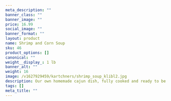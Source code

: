 ```yaml
---
meta_description: ""
banner_class: ""
banner_image: ""
price: 16.99
social_image: ""
banner_format: ""
layout: product
name: Shrimp and Corn Soup
sku: 46
product_options: []
canonical: ""
weight__display_: 1 lb
banner_alt: ""
weight: 16
image: /v1627929459/kartchners/shrimp_soup_klibl2.jpg
description: Our own homemade cajun dish, fully cooked and ready to be boiled and served.
tags: []
meta_title: ""
---
```

